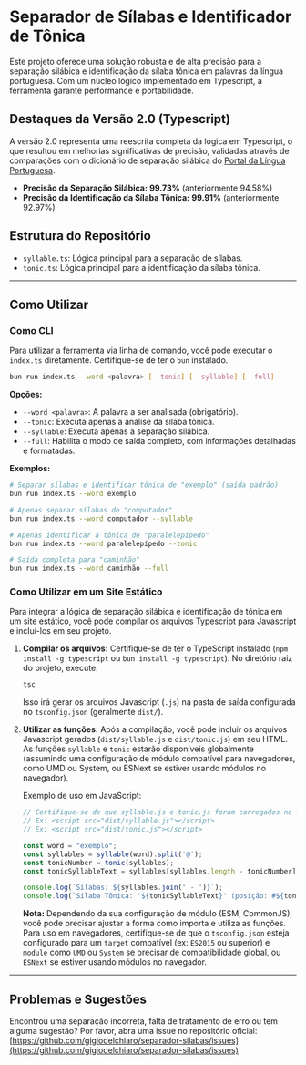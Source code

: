 
# Separador de Sílabas e Identificador de Tônica

Este projeto oferece uma solução robusta e de alta precisão para a separação silábica e identificação da sílaba tônica em palavras da língua portuguesa. Com um núcleo lógico implementado em Typescript, a ferramenta garante performance e portabilidade.

## Destaques da Versão 2.0 (Typescript)

A versão 2.0 representa uma reescrita completa da lógica em Typescript, o que resultou em melhorias significativas de precisão, validadas através de comparações com o dicionário de separação silábica do [Portal da Língua Portuguesa](http://www.portaldalinguaportuguesa.org/index.php?action=syllables&act=list).

-   **Precisão da Separação Silábica:** **99.73%** (anteriormente 94.58%)
-   **Precisão da Identificação da Sílaba Tônica:** **99.91%** (anteriormente 92.97%)

## Estrutura do Repositório

-   `syllable.ts`: Lógica principal para a separação de sílabas.
-   `tonic.ts`: Lógica principal para a identificação da sílaba tônica.

---

## Como Utilizar

### Como CLI

Para utilizar a ferramenta via linha de comando, você pode executar o `index.ts` diretamente. Certifique-se de ter o `bun` instalado.

```bash
bun run index.ts --word <palavra> [--tonic] [--syllable] [--full]
```

**Opções:**

*   `--word <palavra>`: A palavra a ser analisada (obrigatório).
*   `--tonic`: Executa apenas a análise da sílaba tônica.
*   `--syllable`: Executa apenas a separação silábica.
*   `--full`: Habilita o modo de saída completo, com informações detalhadas e formatadas.

**Exemplos:**

```bash
# Separar sílabas e identificar tônica de "exemplo" (saída padrão)
bun run index.ts --word exemplo

# Apenas separar sílabas de "computador"
bun run index.ts --word computador --syllable

# Apenas identificar a tônica de "paralelepípedo"
bun run index.ts --word paralelepípedo --tonic

# Saída completa para "caminhão"
bun run index.ts --word caminhão --full
```

### Como Utilizar em um Site Estático

Para integrar a lógica de separação silábica e identificação de tônica em um site estático, você pode compilar os arquivos Typescript para Javascript e incluí-los em seu projeto.

1.  **Compilar os arquivos:**
    Certifique-se de ter o TypeScript instalado (`npm install -g typescript` ou `bun install -g typescript`).
    No diretório raiz do projeto, execute:
    ```bash
    tsc
    ```
    Isso irá gerar os arquivos Javascript (`.js`) na pasta de saída configurada no `tsconfig.json` (geralmente `dist/`).

2.  **Utilizar as funções:**
    Após a compilação, você pode incluir os arquivos Javascript gerados (`dist/syllable.js` e `dist/tonic.js`) em seu HTML. As funções `syllable` e `tonic` estarão disponíveis globalmente (assumindo uma configuração de módulo compatível para navegadores, como UMD ou System, ou ESNext se estiver usando módulos no navegador).

    Exemplo de uso em JavaScript:

    ```javascript
    // Certifique-se de que syllable.js e tonic.js foram carregados no HTML
    // Ex: <script src="dist/syllable.js"></script>
    // Ex: <script src="dist/tonic.js"></script>

    const word = "exemplo";
    const syllables = syllable(word).split('@');
    const tonicNumber = tonic(syllables);
    const tonicSyllableText = syllables[syllables.length - tonicNumber];

    console.log(`Sílabas: ${syllables.join(' - ')}`);
    console.log(`Sílaba Tônica: '${tonicSyllableText}' (posição: #${tonicNumber})`);
    ```

    **Nota:** Dependendo da sua configuração de módulo (ESM, CommonJS), você pode precisar ajustar a forma como importa e utiliza as funções. Para uso em navegadores, certifique-se de que o `tsconfig.json` esteja configurado para um `target` compatível (ex: `ES2015` ou superior) e `module` como `UMD` ou `System` se precisar de compatibilidade global, ou `ESNext` se estiver usando módulos no navegador.

---

## Problemas e Sugestões

Encontrou uma separação incorreta, falta de tratamento de erro ou tem alguma sugestão? Por favor, abra uma issue no repositório oficial:
[https://github.com/gigiodelchiaro/separador-silabas/issues](https://github.com/gigiodelchiaro/separador-silabas/issues)